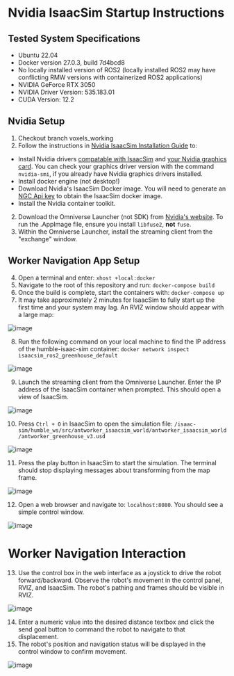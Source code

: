# Nvidia IsaacSim Startup Instructions

## Tested System Specifications
 - Ubuntu 22.04
 - Docker version 27.0.3, build 7d4bcd8
 - No locally installed version of ROS2 (locally installed ROS2 may have conflicting RMW versions with containerized ROS2 applications)
 - NVIDIA GeForce RTX 3050
 - NVIDIA Driver Version: 535.183.01
 - CUDA Version: 12.2

## Nvidia Setup

1. Checkout branch voxels_working
2. Follow the instructions in [Nvidia IsaacSim Installation Guide](https://docs.omniverse.nvidia.com/isaacsim/latest/installation/install_container.html) to: 
 - Install Nvidia drivers [compatable with IsaacSim](https://docs.omniverse.nvidia.com/isaacsim/latest/installation/requirements.html) and [your Nvidia graphics card](https://www.nvidia.com/download/index.aspx). You can check your graphics driver version with the command `nvidia-smi`, if you already have Nvidia graphics drivers installed.
 - Install docker engine (not desktop!)
 - Download Nvidia's IsaacSim Docker image. You will need to generate an [NGC Api key](https://docs.omniverse.nvidia.com/isaacsim/latest/installation/install_container.html#:~:text=Generate%20your%20NGC%20API%20Key) to obtain the IsaacSim docker image.
 - Install the Nvidia container toolkit.
2. Download the Omniverse Launcher (not SDK) from [Nvidia's website](https://www.nvidia.com/en-us/omniverse/download/). To run the .AppImage file, ensure you install `libfuse2`, **not** `fuse`.
3. Within the Omniverse Launcher, install the streaming client from the "exchange" window.
   
## Worker Navigation App Setup

4. Open a terminal and enter: ```xhost +local:docker```
5. Navigate to the root of this repository and run: ```docker-compose build```
6. Once the build is complete, start the containers with: ```docker-compose up```
7. It may take approximately 2 minutes for IsaacSim to fully start up the first time and your system may lag. An RVIZ window should appear with a large map: 

![image](https://github.com/keenan88/isaacsim_ros2_greenhouse/assets/45887966/eb9a79eb-21ce-4491-9871-2ece68a995e6)

8. Run the following command on your local machine to find the IP address of the humble-isaac-sim container: ```docker network inspect isaacsim_ros2_greenhouse_default```

![image](https://github.com/keenan88/isaacsim_ros2_greenhouse/assets/45887966/be0df0ac-0965-4e2b-800b-633421941b3d)

9. Launch the streaming client from the Omniverse Launcher. Enter the IP address of the IsaacSim container when prompted. This should open a view of IsaacSim.

![image](https://github.com/keenan88/isaacsim_ros2_greenhouse/assets/45887966/ef6f8f29-d14d-4bdf-9e0f-636b90bc412f)
    
10. Press `Ctrl + O` in IsaacSim to open the simulation file: ```/isaac-sim/humble_ws/src/antworker_isaacsim_world/antworker_isaacsim_world/antworker_greenhouse_v3.usd```

![image](https://github.com/keenan88/isaacsim_ros2_greenhouse/assets/45887966/961b571e-49ee-48c2-a36c-e8cf8841fcc1)

11. Press the play button in IsaacSim to start the simulation. The terminal should stop displaying messages about transforming from the map frame.

![image](https://github.com/keenan88/isaacsim_ros2_greenhouse/assets/45887966/15aad294-e4fe-433e-8257-d021e90f2acc)

12. Open a web browser and navigate to: ```localhost:8080```. You should see a simple control window.

![image](https://github.com/keenan88/isaacsim_ros2_greenhouse/assets/45887966/495d6371-09d2-435f-ac23-3bd1aec78539)

# Worker Navigation Interaction

13. Use the control box in the web interface as a joystick to drive the robot forward/backward. Observe the robot's movement in the control panel, RVIZ, and IsaacSim. The robot's pathing and frames should be visible in RVIZ.

![image](https://github.com/keenan88/isaacsim_ros2_greenhouse/assets/45887966/d14c3969-5e61-4052-8168-bfbf34015aa8)


14. Enter a numeric value into the desired distance textbox and click the send goal button to command the robot to navigate to that displacement.
15. The robot's position and navigation status will be displayed in the control window to confirm movement.

![image](https://github.com/keenan88/isaacsim_ros2_greenhouse/assets/45887966/9d4ce26c-fd16-4b1d-8bf6-1c58da3eec8d)


